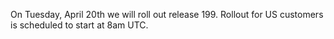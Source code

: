 
On Tuesday, April 20th we will roll out release 199. Rollout for US customers is scheduled to start at 8am UTC.
